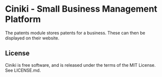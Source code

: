 Ciniki - Small Business Management Platform
===========================================

The patents module stores patents for a business. These can then be displayed on their website.

License
-------
Ciniki is free software, and is released under the terms of the MIT License. See LICENSE.md.
